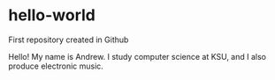 # hello-world
First repository created in Github

Hello! My name is Andrew. I study computer science at KSU, and I also produce electronic music.

